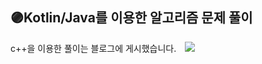 ## 🟣Kotlin/Java를 이용한 알고리즘 문제 풀이
  c++을 이용한 풀이는 블로그에 게시했습니다.
  <a href="http://ongveloper.tistory.com">
    <img 
        src="https://img.shields.io/badge/-Tech%20Blog-655ced?style=flat&link=https://ongveloper.tistory.com"
         style="height : auto; margin-left : 10px; margin-right : 10px;"/>
</a>
